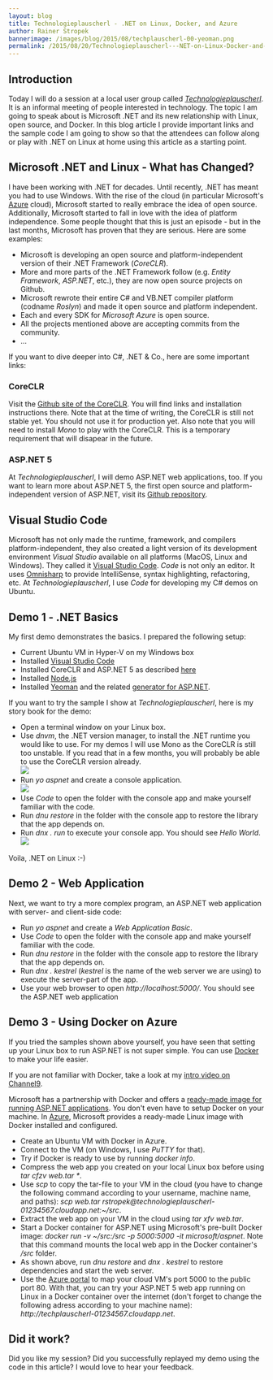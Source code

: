 ```yaml
---
layout: blog
title: Technologieplauscherl - .NET on Linux, Docker, and Azure
author: Rainer Stropek
bannerimage: /images/blog/2015/08/techplauscherl-00-yeoman.png
permalink: /2015/08/20/Technologieplauscherl---NET-on-Linux-Docker-and-Azure
---
```


<h2 xmlns="http://www.w3.org/1999/xhtml">Introduction</h2><p xmlns="http://www.w3.org/1999/xhtml">Today I will do a session at a local user group called <em><a href="http://technologieplauscherl.at/" target="_blank">Technologieplauscherl</a></em>. It is an informal meeting of people interested in technology. The topic I am going to speak about is Microsoft .NET and its new relationship with Linux, open source, and Docker. In this blog article I provide important links and the sample code I am going to show so that the attendees can follow along or play with .NET on Linux at home using this article as a starting point.</p><h2 xmlns="http://www.w3.org/1999/xhtml">Microsoft .NET and Linux - What has Changed?</h2><p xmlns="http://www.w3.org/1999/xhtml">I have been working with .NET for decades. Until recently, .NET has meant you had to use Windows. With the rise of the cloud (in particular Microsoft's <a href="http://azure.microsoft.com" target="_blank">Azure</a> cloud), Microsoft started to really embrace the idea of open source. Additionally, Microsoft started to fall in love with the idea of platform independence. Some people thought that this is just an episode - but in the last months, Microsoft has proven that they are serious. Here are some examples:</p><ul xmlns="http://www.w3.org/1999/xhtml">
  <li>Microsoft is developing an open source and platform-independent version of their .NET Framework (<em>CoreCLR</em>).</li>
  <li>More and more parts of the .NET Framework follow (e.g. <em>Entity Framework</em>, <em>ASP.NET</em>, etc.), they are now open source projects on Github.</li>
  <li>Microsoft rewrote their entire C# and VB.NET compiler platform (codname <em>Roslyn</em>) and made it open source and platform independent.</li>
  <li>Each and every SDK for <em>Microsoft Azure</em> is open source.</li>
  <li>All the projects mentioned above are accepting commits from the community.</li>
  <li>...</li>
</ul><p xmlns="http://www.w3.org/1999/xhtml">If you want to dive deeper into C#, .NET &amp; Co., here are some important links:</p><h3 xmlns="http://www.w3.org/1999/xhtml">CoreCLR</h3><p xmlns="http://www.w3.org/1999/xhtml">Visit the <a href="https://github.com/dotnet/coreclr" target="_blank">Github site of the CoreCLR</a>. You will find links and installation instructions there. Note that at the time of writing, the CoreCLR is still not stable yet. You should not use it for production yet. Also note that you will need to install <em>Mono</em> to play with the CoreCLR. This is a temporary requirement that will disapear in the future.</p><h3 xmlns="http://www.w3.org/1999/xhtml">ASP.NET 5</h3><p xmlns="http://www.w3.org/1999/xhtml">At <em>Technologieplauscherl</em>, I will demo ASP.NET web applications, too. If you want to learn more about ASP.NET 5, the first open source and platform-independent version of ASP.NET, visit its <a href="https://github.com/aspnet/home" target="_blank">Github repository</a>.</p><h2 xmlns="http://www.w3.org/1999/xhtml">Visual Studio Code</h2><p xmlns="http://www.w3.org/1999/xhtml">Microsoft has not only made the runtime, framework, and compilers platform-independent, they also created a light version of its development environment <em>Visual Studio</em> available on all platforms (MacOS, Linux and Windows). They called it <a href="https://code.visualstudio.com/" target="_blank">Visual Studio Code</a>. <em>Code</em> is not only an editor. It uses <a href="http://www.omnisharp.net/" target="_blank">Omnisharp</a> to provide IntelliSense, syntax highlighting, refactoring, etc. At <em>Technologieplauscherl</em>, I use <em>Code</em> for developing my C# demos on Ubuntu.</p><h2 xmlns="http://www.w3.org/1999/xhtml">Demo 1 - .NET Basics</h2><p xmlns="http://www.w3.org/1999/xhtml">My first demo demonstrates the basics. I prepared the following setup:</p><ul xmlns="http://www.w3.org/1999/xhtml">
  <li>Current Ubuntu VM in Hyper-V on my Windows box</li>
  <li>Installed <a href="https://code.visualstudio.com/" target="_blank">Visual Studio Code</a></li>
  <li>Installed CoreCLR and ASP.NET 5 as described <a href="https://github.com/aspnet/home" target="_blank">here</a></li>
  <li>Installed <a href="http://nodejs.org" target="_blank">Node.js</a></li>
  <li>Installed <a href="http://yeoman.io" target="_blank">Yeoman</a> and the related <a href="http://blogs.msdn.com/b/webdev/archive/2014/12/17/yeoman-generators-for-asp-net-vnext.aspx" target="_blank">generator for ASP.NET</a>.</li>
</ul><p xmlns="http://www.w3.org/1999/xhtml">If you want to try the sample I show at <em>Technologieplauscherl</em>, here is my story book for the demo:</p><ul xmlns="http://www.w3.org/1999/xhtml">
  <li>Open a terminal window on your Linux box.</li>
  <li>Use <em>dnvm</em>, the .NET version manager, to install the .NET runtime you would like to use. For my demos I will use Mono as the CoreCLR is still too unstable. If you read that in a few months, you will probably be able to use the CoreCLR version already.
<br /><img src="{{site.baseurl}}/images/blog/2015/08/techplauscherl-01-dnvm.png" /></li>
  <li>Run <em>yo aspnet</em> and create a console application.
<br /><img src="{{site.baseurl}}/images/blog/2015/08/techplauscherl-02-yeoman.png" /></li>
  <li>Use <em>Code</em> to open the folder with the console app and make yourself familiar with the code.</li>
  <li>Run <em>dnu restore</em> in the folder with the console app to restore the library that the app depends on.</li>
  <li>Run <em>dnx . run</em> to execute your console app. You should see <em>Hello World</em>.
<br /><img src="{{site.baseurl}}/images/blog/2015/08/techplauscherl-03-dnu-dnx.png" /></li>
</ul><p xmlns="http://www.w3.org/1999/xhtml">Voila, .NET on Linux :-)</p><h2 xmlns="http://www.w3.org/1999/xhtml">Demo 2 - Web Application</h2><p xmlns="http://www.w3.org/1999/xhtml">Next, we want to try a more complex program, an ASP.NET web application with server- and client-side code:</p><ul xmlns="http://www.w3.org/1999/xhtml">
  <li>Run <em>yo aspnet</em> and create a <em>Web Application Basic</em>.</li>
  <li>Use <em>Code</em> to open the folder with the console app and make yourself familiar with the code.</li>
  <li>Run <em>dnu restore</em> in the folder with the console app to restore the library that the app depends on.</li>
  <li>Run <em>dnx . kestrel</em> (<em>kestrel</em> is the name of the web server we are using) to execute the server-part of the app.</li>
  <li>Use your web browser to open <em>http://localhost:5000/</em>. You should see the ASP.NET web application</li>
</ul><h2 xmlns="http://www.w3.org/1999/xhtml">Demo 3 - Using Docker on Azure</h2><p xmlns="http://www.w3.org/1999/xhtml">If you tried the samples shown above yourself, you have seen that setting up your Linux box to run ASP.NET is not super simple. You can use <a href="https://docker.com" target="_blank">Docker</a> to make your life easier.</p><p class="showcase" xmlns="http://www.w3.org/1999/xhtml">If you are not familiar with Docker, take a look at my <a href="https://channel9.msdn.com/Series/Visual-Studio-Germany/How-to-Run-ASPNET-vNext-in-Azure-Using-Docker-Containers" target="_blank">intro video on Channel9</a>.</p><p xmlns="http://www.w3.org/1999/xhtml">Microsoft has a partnership with Docker and offers a <a href="https://hub.docker.com/r/microsoft/aspnet/" target="_blank">ready-made image for running ASP.NET applications</a>. You don't even have to setup Docker on your machine. In <a href="http://azure.microsoft.com" target="_blank">Azure</a>, Microsoft provides a ready-made Linux image with Docker installed and configured.</p><f:function name="Composite.Media.ImageGallery.Slimbox2" xmlns:f="http://www.composite.net/ns/function/1.0">
  <f:param name="MediaFolder" value="" xmlns:f="http://www.composite.net/ns/function/1.0" />
  <f:param name="MediaImage" value="MediaArchive:b1233804-5e69-4752-874c-d41e9698a52a" xmlns:f="http://www.composite.net/ns/function/1.0" />
  <f:param name="ThumbnailMaxWidth" value="800" xmlns:f="http://www.composite.net/ns/function/1.0" />
  <f:param name="ThumbnailMaxHeight" value="800" xmlns:f="http://www.composite.net/ns/function/1.0" />
  <f:param name="ImageMaxWidth" value="1440" xmlns:f="http://www.composite.net/ns/function/1.0" />
  <f:param name="ImageMaxHeight" value="1024" xmlns:f="http://www.composite.net/ns/function/1.0" />
</f:function><ul xmlns="http://www.w3.org/1999/xhtml">
  <li>Create an Ubuntu VM with Docker in Azure.</li>
  <li>Connect to the VM (on Windows, I use <em>PuTTY</em> for that).</li>
  <li>Try if Docker is ready to use by running <em>docker info</em>.</li>
  <li>Compress the web app you created on your local Linux box before using <em>tar cfzv web.tar *</em>.</li>
  <li>Use <em>scp</em> to copy the tar-file to your VM in the cloud (you have to change the following command according to your username, machine name, and paths): <em>scp web.tar rstropek@technologieplauscherl-01234567.cloudapp.net:~/src</em>.</li>
  <li>Extract the web app on your VM in the cloud using <em>tar xfv web.tar</em>.</li>
  <li>Start a Docker container for ASP.NET using Microsoft's pre-built Docker image: <em>docker run -v ~/src:/src -p 5000:5000 -it microsoft/aspnet</em>. Note that this command mounts the local web app in the Docker container's <em>/src</em> folder.</li>
  <li>As shown above, run <em>dnu restore</em> and <em>dnx . kestrel</em> to restore dependencies and start the web server.</li>
  <li>Use the <a href="https://portal.azure.com" target="_blank">Azure portal</a> to map your cloud VM's port 5000 to the public port 80. With that, you can try your ASP.NET 5 web app running on Linux in a Docker container over the internet (don't forget to change the following adress according to your machine name): <em>http://techplauscherl-01234567.cloudapp.net</em>.</li>
</ul><h2 xmlns="http://www.w3.org/1999/xhtml">Did it work?</h2><p xmlns="http://www.w3.org/1999/xhtml">Did you like my session? Did you successfully replayed my demo using the code in this article? I would love to hear your feedback.</p>